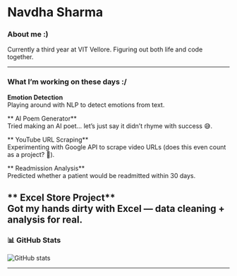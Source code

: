 #  Navdha Sharma


### About me :)

Currently a third year at VIT Vellore. Figuring out both life and code together.

---
###  What I’m working on these days :/

**Emotion Detection**  
Playing around with NLP to detect emotions from text.  

** AI Poem Generator**  
Tried making an AI poet… let’s just say it didn’t rhyme with success 😅.  

** YouTube URL Scraping**  
Experimenting with Google API to scrape video URLs (does this even count as a project? 🤔).  

** Readmission Analysis**  
Predicted whether a patient would be readmitted within 30 days.  

** Excel Store Project**  
Got my hands dirty with Excel — data cleaning + analysis for real.  
---


### 📊 GitHub Stats
![GitHub stats](https://github-readme-stats.vercel.app/api?username=NavdhaSharma02&show_icons=true&theme=tokyonight)

---



